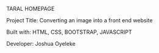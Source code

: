 TARAL HOMEPAGE

Project Title: Converting an image into a front end website

Built with: HTML, CSS, BOOTSTRAP, JAVASCRIPT

Developer: Joshua Oyeleke
